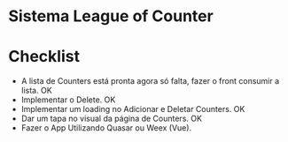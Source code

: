 # Sistema League of Counter

# Checklist

- A lista de Counters está pronta agora só falta, fazer o front consumir a lista. OK
- Implementar o Delete. OK
- Implementar um loading no Adicionar e Deletar Counters. OK 
- Dar um tapa no visual da página de Counters. OK
- Fazer o App Utilizando Quasar ou Weex (Vue).
